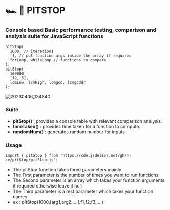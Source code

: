 # 🏎️ 💨 PITSTOP
### Console based Basic performance testing, comparison and analysis suite for JavaScript functions
```
pitStop(
  1000, // iterations
  [], // put function args inside the array if required
  forLoop, whileLoop // functions to compare
);
pitStop(
  100000,
  [12, 5],
  lcmLow, lcmHigh, lcmgcd, lcmgcddr
);
```
![20230406_134840](https://user-images.githubusercontent.com/69345507/230317578-c569211b-d87c-479c-8b22-5fdb6843e3a0.jpg)


### Suite
  - **pitStop()** : provides a console table with relevant comparison analysis.
  - **timeTaken()** : provides time taken for a function to compute.
  - **randomNum()** : generates random number for inputs.

### Usage
 ```
 import { pitStop } from 'https://cdn.jsdelivr.net/gh/n-ce/pitStop/pitStop.js';
 ```
 - The pitStop function takes three parameters mainly
 - The First parameter is the number of times you want to run functions
 - The Second parameter is an array which takes your function arguments if required otherwise leave it null
 - The Third parameter is a rest parameter which takes your function names
 - ex : pitStop(1000,[arg1,arg2,....],f1,f2,f3,....)

